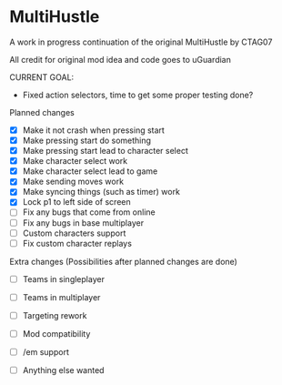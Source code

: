 # MultiHustle
A work in progress continuation of the original MultiHustle by CTAG07

All credit for original mod idea and code goes to uGuardian

CURRENT GOAL:

- Fixed action selectors, time to get some proper testing done?

Planned changes
- [x] Make it not crash when pressing start
- [x] Make pressing start do something
- [x] Make pressing start lead to character select
- [x] Make character select work
- [x] Make character select lead to game
- [x] Make sending moves work
- [x] Make syncing things (such as timer) work
- [x] Lock p1 to left side of screen
- [ ] Fix any bugs that come from online
- [ ] Fix any bugs in base multiplayer
- [ ] Custom characters support
- [ ] Fix custom character replays

Extra changes (Possibilities after planned changes are done)
- [ ] Teams in singleplayer
- [ ] Teams in multiplayer
- [ ] Targeting rework
- [ ] Mod compatibility
- [ ] /em support
- [ ] Anything else wanted

